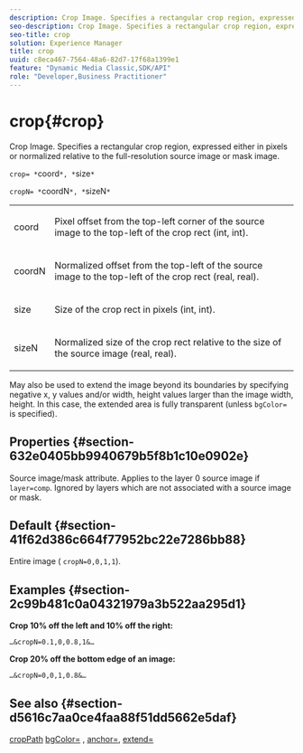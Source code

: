 ```yaml
---
description: Crop Image. Specifies a rectangular crop region, expressed either in pixels or normalized relative to the full-resolution source image or mask image.
seo-description: Crop Image. Specifies a rectangular crop region, expressed either in pixels or normalized relative to the full-resolution source image or mask image.
seo-title: crop
solution: Experience Manager
title: crop
uuid: c8eca467-7564-48a6-82d7-17f68a1399e1
feature: "Dynamic Media Classic,SDK/API"
role: "Developer,Business Practitioner"
---
```


# crop{#crop}

Crop Image. Specifies a rectangular crop region, expressed either in pixels or normalized relative to the full-resolution source image or mask image.

 `crop= *`coord`*, *`size`*`

`cropN= *`coordN`*, *`sizeN`*`

<table id="simpletable_472A9AD67AA64419B0877B0535F8B14A"> 
 <tr class="strow"> 
  <td class="stentry"> <p><span class="codeph"> <span class="varname"> coord</span></span> </p> </td> 
  <td class="stentry"> <p>Pixel offset from the top-left corner of the source image to the top-left of the crop rect (int, int). </p></td> 
 </tr> 
 <tr class="strow"> 
  <td class="stentry"> <p><span class="codeph"> <span class="varname"> coordN</span></span> </p> </td> 
  <td class="stentry"> <p>Normalized offset from the top-left of the source image to the top-left of the crop rect (real, real). </p></td> 
 </tr> 
 <tr class="strow"> 
  <td class="stentry"> <p><span class="codeph"> <span class="varname"> size</span></span> </p></td> 
  <td class="stentry"> <p>Size of the crop rect in pixels (int, int). </p></td> 
 </tr> 
 <tr class="strow"> 
  <td class="stentry"> <p><span class="codeph"> <span class="varname"> sizeN</span></span> </p></td> 
  <td class="stentry"> <p>Normalized size of the crop rect relative to the size of the source image (real, real). </p></td> 
 </tr> 
</table>

May also be used to extend the image beyond its boundaries by specifying negative x, y values and/or width, height values larger than the image width, height. In this case, the extended area is fully transparent (unless `bgColor=` is specified).

## Properties {#section-632e0405bb9940679b5f8b1c10e0902e}

Source image/mask attribute. Applies to the layer 0 source image if `layer=comp`. Ignored by layers which are not associated with a source image or mask.

## Default {#section-41f62d386c664f77952bc22e7286bb88}

Entire image ( `cropN=0,0,1,1`).

## Examples {#section-2c99b481c0a04321979a3b522aa295d1}

**Crop 10% off the left and 10% off the right:**

`…&cropN=0.1,0,0.8,1&…`

**Crop 20% off the bottom edge of an image:**

`…&cropN=0,0,1,0.8&…`

## See also {#section-d5616c7aa0ce4faa88f51dd5662e5daf}

[cropPath](/help/aem-is-ir-api/is-api/http-ref/image-serving-api-ref/c-http-protocol-reference/c-command-reference/r-croppath.md) [bgColor=](../../../../../is-api/http-ref/image-serving-api-ref/c-http-protocol-reference/c-command-reference/r-bgcolor.md#reference-441371ba4ef54fe781887c5ae448f6ab) , [anchor=](../../../../../is-api/http-ref/image-serving-api-ref/c-http-protocol-reference/c-command-reference/r-anchor.md#reference-6661e548ab284b82828d8d94c8ddeb7c), [extend=](../../../../../is-api/http-ref/image-serving-api-ref/c-http-protocol-reference/c-command-reference/r-extend.md#reference-7e9156beb285459d830e2d56782a74ac) 
